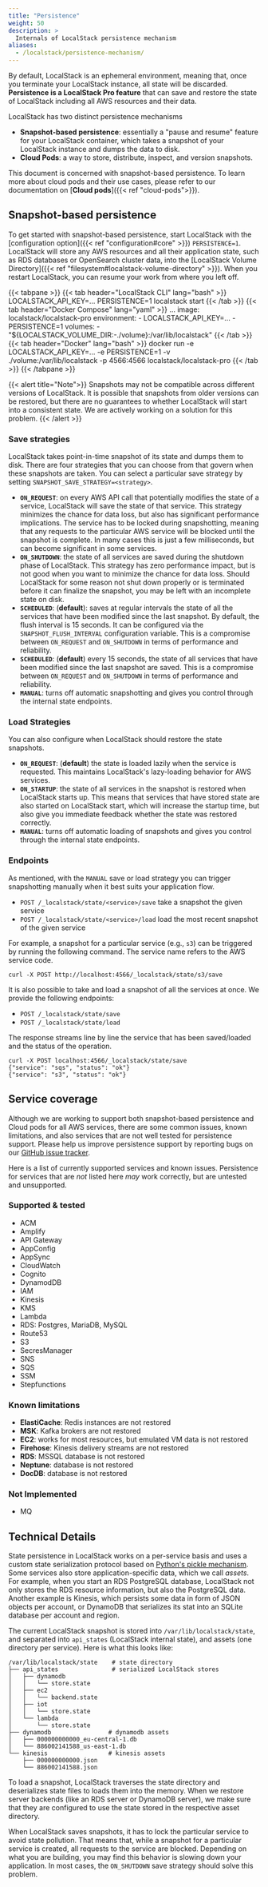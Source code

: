 ```yaml
---
title: "Persistence"
weight: 50
description: >
  Internals of LocalStack persistence mechanism
aliases:
  - /localstack/persistence-mechanism/
---
```


By default, LocalStack is an ephemeral environment, meaning that, once you terminate your LocalStack instance, all state will be discarded.
**Persistence is a LocalStack Pro feature** that can save and restore the state of LocalStack including all AWS resources and their data.

LocalStack has two distinct persistence mechanisms

* **Snapshot-based persistence**: essentially a "pause and resume" feature for your LocalStack container, which takes a snapshot of your LocalStack instance and dumps the data to disk.
* **Cloud Pods**: a way to store, distribute, inspect, and version snapshots.

This document is concerned with snapshot-based persistence.
To learn more about cloud pods and their use cases, please refer to our documentation on [**Cloud pods**]({{< ref "cloud-pods">}}).

## Snapshot-based persistence

To get started with snapshot-based persistence, start LocalStack with the [configuration option]({{< ref "configuration#core" >}}) `PERSISTENCE=1`.
LocalStack will store any AWS resources and all their application state, such as RDS databases or OpenSearch cluster data, into the [LocalStack Volume Directory]({{< ref "filesystem#localstack-volume-directory" >}}).
When you restart LocalStack, you can resume your work from where you left off.

{{< tabpane >}}
{{< tab header="LocalStack CLI" lang="bash" >}}
LOCALSTACK_API_KEY=... PERSISTENCE=1 localstack start
{{< /tab >}}
{{< tab header="Docker Compose" lang="yaml" >}}
    ...
    image: localstack/localstack-pro
    environment:
      - LOCALSTACK_API_KEY=...
      - PERSISTENCE=1
    volumes:
      - "${LOCALSTACK_VOLUME_DIR:-./volume}:/var/lib/localstack"
{{< /tab >}}
{{< tab header="Docker" lang="bash" >}}
docker run -e LOCALSTACK_API_KEY=... -e PERSISTENCE=1 -v ./volume:/var/lib/localstack -p 4566:4566 localstack/localstack-pro
{{< /tab >}}
{{< /tabpane >}}

{{< alert title="Note">}}
Snapshots may not be compatible across different versions of LocalStack.
It is possible that snapshots from older versions can be restored, but there are no guarantees to whether LocalStack will start into a consistent state.
We are actively working on a solution for this problem.
{{< /alert >}}

### Save strategies

LocalStack takes point-in-time snapshot of its state and dumps them to disk.
There are four strategies that you can choose from that govern when these snapshots are taken.
You can select a particular save strategy by setting `SNAPSHOT_SAVE_STRATEGY=<strategy>`.

* **`ON_REQUEST`**: on every AWS API call that potentially modifies the state of a service, LocalStack will save the state of that service.
  This strategy minimizes the chance for data loss, but also has significant performance implications. The service has to be locked during snapshotting, meaning that any requests to the particular AWS service will be blocked until the snapshot is complete.  In many cases this is just a few milliseconds, but can become significant in some services.
* **`ON_SHUTDOWN`**: the state of all services are saved during the shutdown phase of LocalStack.
  This strategy has zero performance impact, but is not good when you want to minimize the chance for data loss. Should LocalStack for some reason not shut down properly or is terminated before it can finalize the snapshot, you may be left with an incomplete state on disk.
* **`SCHEDULED`**: (**default**): saves at regular intervals the state of all the services that have been modified since the last snapshot.
  By default, the flush interval is 15 seconds. It can be configured via the `SNAPSHOT_FLUSH_INTERVAL` configuration variable.
  This is a compromise between `ON_REQUEST` and `ON_SHUTDOWN` in terms of performance and reliability.
* **`SCHEDULED`**: (**default**) every 15 seconds, the state of all services that have been modified since the last snapshot are saved.
  This is a compromise between `ON_REQUEST` and `ON_SHUTDOWN` in terms of performance and reliability.
* **`MANUAL`**: turns off automatic snapshotting and gives you control through the internal state endpoints.

### Load Strategies

You can also configure when LocalStack should restore the state snapshots.

* **`ON_REQUEST`**: (**default**) the state is loaded lazily when the service is requested. This maintains LocalStack's lazy-loading behavior for AWS services.
* **`ON_STARTUP`**: the state of all services in the snapshot is restored when LocalStack starts up. This means that services that have stored state are also started on LocalStack start, which will increase the startup time, but also give you immediate feedback whether the state was restored correctly.
* **`MANUAL`**: turns off automatic loading of snapshots and gives you control through the internal state endpoints.

### Endpoints

As mentioned, with the `MANUAL` save or load strategy you can trigger snapshotting manually when it best suits your application flow.

* `POST /_localstack/state/<service>/save` take a snapshot the given service
* `POST /_localstack/state/<service>/load` load the most recent snapshot of the given service

For example, a snapshot for a particular service (e.g., `s3`) can be triggered by running the following command.
The service name refers to the AWS service code.
```console
curl -X POST http://localhost:4566/_localstack/state/s3/save
```

It is also possible to take and load a snapshot of all the services at once. We provide the following endpoints:

* `POST /_localstack/state/save`
* `POST /_localstack/state/load`

The response streams line by line the service that has been saved/loaded and the status of the operation.
```console
curl -X POST localhost:4566/_localstack/state/save
{"service": "sqs", "status": "ok"}
{"service": "s3", "status": "ok"}
```

## Service coverage

Although we are working to support both snapshot-based persistence and Cloud pods for all AWS services,
there are some common issues, known limitations, and also services that are not well tested for persistence support.
Please help us improve persistence support by reporting bugs on our [GitHub issue tracker](https://github.com/localstack/localstack/issues/new/choose).

Here is a list of currently supported services and known issues.
Persistence for services that are _not_ listed here _may_ work correctly, but are untested and unsupported.


### Supported & tested

* ACM
* Amplify
* API Gateway
* AppConfig
* AppSync
* CloudWatch
* Cognito
* DynamodDB
* IAM
* Kinesis
* KMS
* Lambda
* RDS: Postgres, MariaDB, MySQL
* Route53
* S3
* SecresManager
* SNS
* SQS
* SSM
* Stepfunctions

### Known limitations

* **ElastiCache**: Redis instances are not restored
* **MSK**: Kafka brokers are not restored
* **EC2**: works for most resources, but emulated VM data is not restored
* **Firehose**: Kinesis delivery streams are not restored
* **RDS**: MSSQL database is not restored
* **Neptune**: database is not restored
* **DocDB**: database is not restored

### Not Implemented
* MQ

## Technical Details

State persistence in LocalStack works on a per-service basis and uses a custom state serialization protocol based on [Python's pickle mechanism](https://docs.python.org/3/library/pickle.html).
Some services also store application-specific data, which we call _assets_.
For example, when you start an RDS PostgreSQL database, LocalStack not only stores the RDS resource information, but also the PostgreSQL data.
Another example is Kinesis, which persists some data in form of JSON objects per account, or DynamoDB that serializes its stat into an SQLite database per account and region.

The current LocalStack snapshot is stored into `/var/lib/localstack/state`, and separated into `api_states` (LocalStack internal state), and assets (one directory per service).
Here is what this looks like:

```plaintext
/var/lib/localstack/state    # state directory
├── api_states               # serialized LocalStack stores
│   ├── dynamodb
│   │   └── store.state
│   ├── ec2
│   │   └── backend.state
│   ├── iot
│   │   └── store.state
│   └── lambda
│       └── store.state
├── dynamodb                # dynamodb assets
│   ├── 000000000000_eu-central-1.db
│   └── 886002141588_us-east-1.db
└── kinesis                 # kinesis assets
    ├── 000000000000.json
    └── 886002141588.json
```

To load a snapshot, LocalStack traverses the state directory and deserializes state files to loads them into the memory.
When we restore server backends (like an RDS server or DynamoDB server), we make sure that they are configured to use the state stored in the respective asset directory.

When LocalStack saves snapshots, it has to lock the particular service to avoid state pollution.
That means that, while a snapshot for a particular service is created, all requests to the service are blocked.
Depending on what you are building, you may find this behavior is slowing down your application.
In most cases, the `ON_SHUTDOWN` save strategy should solve this problem.
